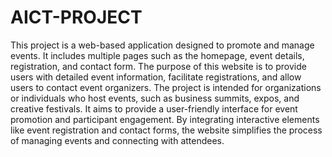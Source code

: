 # AICT-PROJECT

This project is a web-based application designed to promote and manage events. It includes multiple pages such as the homepage, event details, registration, and contact form. The purpose of this website is to provide users with detailed event information, facilitate registrations, and allow users to contact event organizers. The project is intended for organizations or individuals who host events, such as business summits, expos, and creative festivals. It aims to provide a user-friendly interface for event promotion and participant engagement. By integrating interactive elements like event registration and contact forms, the website simplifies the process of managing events and connecting with attendees.

